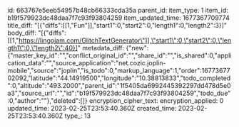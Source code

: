 id: 663767e5eeb54957b48cb66333cda35a
parent_id: 
item_type: 1
item_id: b19f579923dc48daa7f7c93f93804259
item_updated_time: 1677367709774
title_diff: "[{\"diffs\":[[1,\"Fun\"]],\"start1\":0,\"start2\":0,\"length1\":0,\"length2\":3}]"
body_diff: "[{\"diffs\":[[1,\"https://lingojam.com/GlitchTextGenerator\"]],\"start1\":0,\"start2\":0,\"length1\":0,\"length2\":40}]"
metadata_diff: {"new":{"master_key_id":"","conflict_original_id":"","share_id":"","is_shared":0,"application_data":"","source_application":"net.cozic.joplin-mobile","source":"joplin","is_todo":0,"markup_language":1,"order":1677367702092,"latitude":"44.14919500","longitude":"10.38813833","todo_completed":0,"altitude":"493.2000","parent_id":"1f5405da6992445392297dd478d5e0a3","source_url":"","id":"b19f579923dc48daa7f7c93f93804259","todo_due":0,"author":""},"deleted":[]}
encryption_cipher_text: 
encryption_applied: 0
updated_time: 2023-02-25T23:53:40.360Z
created_time: 2023-02-25T23:53:40.360Z
type_: 13